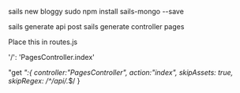 sails new bloggy
sudo npm install sails-mongo --save

sails generate api post
sails generate controller pages

Place this in routes.js

  '/': 'PagesController.index'

  "get *":{
    controller:"PagesController",
    action:"index",
    skipAssets: true,
    skipRegex: /^\/api\/.*$/
  }
